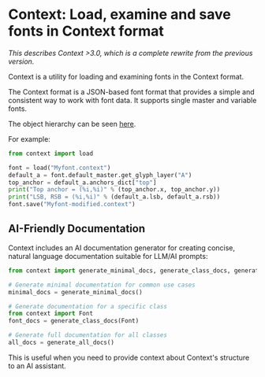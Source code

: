 # Context: Load, examine and save fonts in Context format

*This describes Context >3.0, which is a complete rewrite from the previous version.*

Context is a utility for loading and examining fonts in the Context format.

The Context format is a JSON-based font format that provides a simple and
consistent way to work with font data. It supports single master and variable fonts.

The object hierarchy can be seen [here](docs/Font.md).

For example:

```python
from context import load

font = load("Myfont.context")
default_a = font.default_master.get_glyph_layer("A")
top_anchor = default_a.anchors_dict["top"]
print("Top anchor = (%i,%i)" % (top_anchor.x, top_anchor.y))
print("LSB, RSB = (%i,%i)" % (default_a.lsb, default_a.rsb))
font.save("Myfont-modified.context")
```

## AI-Friendly Documentation

Context includes an AI documentation generator for creating concise, natural language
documentation suitable for LLM/AI prompts:

```python
from context import generate_minimal_docs, generate_class_docs, generate_all_docs

# Generate minimal documentation for common use cases
minimal_docs = generate_minimal_docs()

# Generate documentation for a specific class
from context import Font
font_docs = generate_class_docs(Font)

# Generate full documentation for all classes
all_docs = generate_all_docs()
```

This is useful when you need to provide context about Context's structure to an AI assistant.

